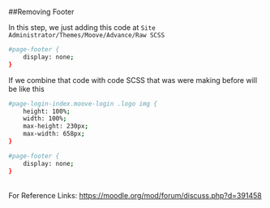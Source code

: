 ##Removing Footer

In this step, we just adding this code at ```Site Administrator/Themes/Moove/Advance/Raw SCSS```

```bash
#page-footer {
    display: none;
}
```

If we combine that code with code SCSS that was were making before will be like this
```bash
#page-login-index.moove-login .logo img {
    height: 100%;
    width: 100%;
    max-height: 230px;
    max-width: 658px;
}

#page-footer {
    display: none;
}
```

<br/>For Reference Links: https://moodle.org/mod/forum/discuss.php?d=391458
